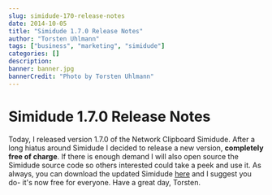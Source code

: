 ```yaml
---
slug: simidude-170-release-notes
date: 2014-10-05
title: "Simidude 1.7.0 Release Notes"
author: "Torsten Uhlmann"
tags: ["business", "marketing", "simidude"]
categories: []
description:
banner: banner.jpg
bannerCredit: "Photo by Torsten Uhlmann"
---
```


Simidude 1.7.0 Release Notes
============================

Today, I released version 1.7.0 of the Network Clipboard Simidude. After a long hiatus around Simidude I decided to release a new version, **completely free of charge**. If there is enough demand I will also open source the Simidude source code so others interested could take a peek and use it. As always, you can download the updated Simidude [here](http://www.agynamix.de/products/simidude/download/) and I suggest you do- it's now free for everyone. Have a great day, Torsten.

